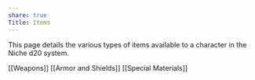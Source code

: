 ```yaml
---
share: true
Title: Items
---
```

This page details the various types of items available to a character in the Niche d20 system.

[[Weapons]]
[[Armor and Shields]]
[[Special Materials]]
